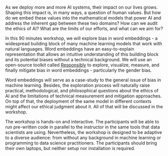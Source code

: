 As we deploy more and more AI systems, their impact on our lives grows. Shaping this impact is, in many ways, a question of human values. But how do we embed these values into the mathematical models that power AI and address the inherent gap between these two domains? How can we audit the ethics of AI? What are the limits of our efforts, and what can we aim for?

In this 90 minutes workshop, we will explore bias in word embeddings - a widespread building block of many machine learning models that work with natural languages. Word embeddings have an easy-to-explain representation that allows an intuitive understanding of this building block and its potential biases without a technical background.
We will use an open-source toolkit called [Responsibly](https://docs.responsibly.ai/) to explore, visualize, measure, and finally mitigate bias in word embeddings - particularly the gender bias.

Word embeddings will serve as a case-study to the general issue of bias in machine learning. Besides, the exploration process will naturally raise practical, methodological, and philosophical questions about the ethics of AI and the limitations of technical measurement and mitigation approaches. On top of that, the deployment of the same model in different contexts might affect our ethical judgment about it. All of that will be discussed in the workshop.

The workshop is hands-on and interactive. The participants will be able to run pre-written code in parallel to the instructor in the same tools that data scientists are using. Nevertheless, the workshop is designed to be adaptive to a diverse audience: from without any background in machine learning or programming to data science practitioners. The participants should bring their own laptops,  but neither setup nor installation is required.
